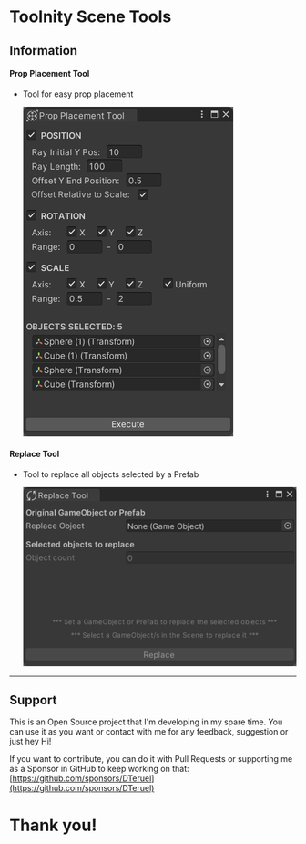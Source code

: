 
# Toolnity Scene Tools

## Information

#### Prop Placement Tool
* Tool for easy prop placement

  ![Prop Placement Tool](.readme/PropPlacementTool.png)

#### Replace Tool
* Tool to replace all objects selected by a Prefab

  ![Replace Tool](.readme/ReplaceTool.png)

--------------------------------

## Support
This is an Open Source project that I'm developing in my spare time.
You can use it as you want or contact with me for any feedback, suggestion or just hey Hi!

If you want to contribute, you can do it with Pull Requests or supporting me as a Sponsor in GitHub to keep working on that:
[https://github.com/sponsors/DTeruel](https://github.com/sponsors/DTeruel)

# Thank you!
